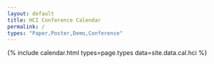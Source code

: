 ```yaml
---
layout: default
title: HCI Conference Calendar
permalink: /
types: "Paper,Poster,Demo,Conference"
---
```


{% include calendar.html
  types=page.types
  data=site.data.cal.hci
%}
